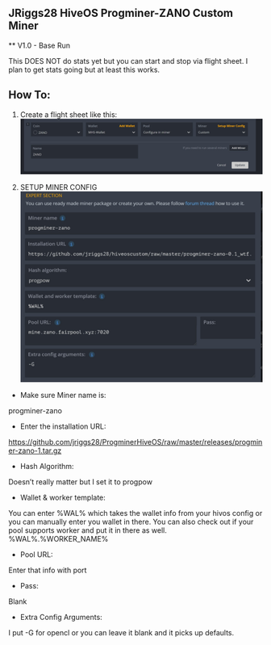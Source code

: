 ## JRiggs28  HiveOS Progminer-ZANO Custom Miner
** V1.0 - Base Run


This DOES NOT do stats yet but you can start and stop via flight sheet. I plan to get stats going but at least this works.


## How To:

1) Create a flight sheet like this: 
![flightsheet1](minerconfig1.jpg)


2) SETUP MINER CONFIG
![minerconfig](minerconfig.jpg)

- Make sure Miner name is:

progminer-zano

- Enter the installation URL: 

https://github.com/jriggs28/ProgminerHiveOS/raw/master/releases/progminer-zano-1.tar.gz

- Hash Algorithm:

Doesn’t really matter but I set it to progpow

- Wallet & worker template:

You can enter %WAL% which takes the wallet info from your hivos config or you can manually enter you wallet in there.  You can also check out if your pool supports worker and put it in there as well.
%WAL%.%WORKER_NAME%

- Pool URL:

Enter that info with port

- Pass:

Blank

- Extra Config Arguments:

I put -G for opencl or you can leave it blank and it picks up defaults.

